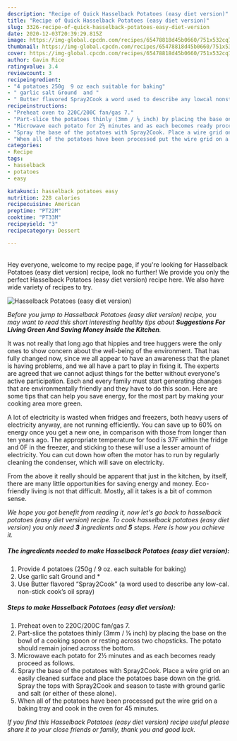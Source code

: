 ```yaml
---
description: "Recipe of Quick Hasselback Potatoes (easy diet version)"
title: "Recipe of Quick Hasselback Potatoes (easy diet version)"
slug: 3326-recipe-of-quick-hasselback-potatoes-easy-diet-version
date: 2020-12-03T20:39:29.815Z
image: https://img-global.cpcdn.com/recipes/65478818d45b0660/751x532cq70/hasselback-potatoes-easy-diet-version-recipe-main-photo.jpg
thumbnail: https://img-global.cpcdn.com/recipes/65478818d45b0660/751x532cq70/hasselback-potatoes-easy-diet-version-recipe-main-photo.jpg
cover: https://img-global.cpcdn.com/recipes/65478818d45b0660/751x532cq70/hasselback-potatoes-easy-diet-version-recipe-main-photo.jpg
author: Gavin Rice
ratingvalue: 3.4
reviewcount: 3
recipeingredient:
- "4 potatoes 250g  9 oz each suitable for baking"
- " garlic salt Ground  and "
- " Butter flavored Spray2Cook a word used to describe any lowcal nonstick cooks oil spray"
recipeinstructions:
- "Preheat oven to 220C/200C fan/gas 7."
- "Part-slice the potatoes thinly (3mm / ⅛ inch) by placing the base on the bowl of a cooking spoon or resting across two chopsticks. The potato should remain joined across the bottom."
- "Microwave each potato for 2½ minutes and as each becomes ready proceed as follows."
- "Spray the base of the potatoes with Spray2Cook. Place a wire grid on an easily cleaned surface and place the potatoes base down on the grid. Spray the tops with Spray2Cook and season to taste with ground garlic and salt (or either of these alone)."
- "When all of the potatoes have been processed put the wire grid on a baking tray and cook in the oven for 45 minutes."
categories:
- Recipe
tags:
- hasselback
- potatoes
- easy

katakunci: hasselback potatoes easy 
nutrition: 228 calories
recipecuisine: American
preptime: "PT22M"
cooktime: "PT33M"
recipeyield: "3"
recipecategory: Dessert

---
```

<br>
Hey everyone, welcome to my recipe page, if you're looking for Hasselback Potatoes (easy diet version) recipe, look no further! We provide you only the perfect Hasselback Potatoes (easy diet version) recipe here. We also have wide variety of recipes to try.
<br>


![Hasselback Potatoes (easy diet version)](https://img-global.cpcdn.com/recipes/65478818d45b0660/751x532cq70/hasselback-potatoes-easy-diet-version-recipe-main-photo.jpg)

<i>Before you jump to Hasselback Potatoes (easy diet version) recipe, you may want to read this short interesting healthy tips about 
<strong>Suggestions For Living Green And Saving Money Inside the Kitchen</strong>.</i>
</br>

It was not really that long ago that hippies and tree huggers were the only ones to show concern about the well-being of the environment. That has fully changed now, since we all appear to have an awareness that the planet is having problems, and we all have a part to play in fixing it. The experts are agreed that we cannot adjust things for the better without everyone's active participation. Each and every family must start generating changes that are environmentally friendly and they have to do this soon. Here are some tips that can help you save energy, for the most part by making your cooking area more green.

A lot of electricity is wasted when fridges and freezers, both heavy users of electricity anyway, are not running efficiently. You can save up to 60% on energy once you get a new one, in comparison with those from longer than ten years ago. The appropriate temperature for food is 37F within the fridge and 0F in the freezer, and sticking to these will use a lesser amount of electricity. You can cut down how often the motor has to run by regularly cleaning the condenser, which will save on electricity.

From the above it really should be apparent that just in the kitchen, by itself, there are many little opportunities for saving energy and money. Eco-friendly living is not that difficult. Mostly, all it takes is a bit of common sense.


<i>We hope you got benefit from reading it, now let's go back to hasselback potatoes (easy diet version) recipe. To cook hasselback potatoes (easy diet version) you only need <strong>3</strong> ingredients and <strong>5</strong> steps. Here is how you achieve it.
</i>

##### The ingredients needed to make Hasselback Potatoes (easy diet version):

1. Provide 4 potatoes (250g / 9 oz. each suitable for baking)
1. Use  garlic salt Ground  and *
1. Use  Butter flavored “Spray2Cook” (a word used to describe any low-cal. non-stick cook’s oil spray)


##### Steps to make Hasselback Potatoes (easy diet version):

1. Preheat oven to 220C/200C fan/gas 7.
1. Part-slice the potatoes thinly (3mm / ⅛ inch) by placing the base on the bowl of a cooking spoon or resting across two chopsticks. The potato should remain joined across the bottom.
1. Microwave each potato for 2½ minutes and as each becomes ready proceed as follows.
1. Spray the base of the potatoes with Spray2Cook. Place a wire grid on an easily cleaned surface and place the potatoes base down on the grid. Spray the tops with Spray2Cook and season to taste with ground garlic and salt (or either of these alone).
1. When all of the potatoes have been processed put the wire grid on a baking tray and cook in the oven for 45 minutes.


<i>If you find this Hasselback Potatoes (easy diet version) recipe useful please share it to your close friends or family, thank you and good luck.</i>
